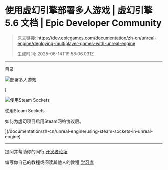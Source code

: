 # 使用虚幻引擎部署多人游戏 | 虚幻引擎 5.6 文档 | Epic Developer Community

> 原文链接: https://dev.epicgames.com/documentation/zh-cn/unreal-engine/deploying-multiplayer-games-with-unreal-engine
> 
> 生成时间: 2025-06-14T19:58:06.031Z

---

目录

![部署多人游戏](https://dev.epicgames.com/community/api/documentation/image/a71e021f-f309-4e4b-84ef-88f3cae6efb1?resizing_type=fill&width=1920&height=335)

[

![使用Steam Sockets](https://d1iv7db44yhgxn.cloudfront.net/documentation/images/56e492a2-808e-473e-b9a3-a7868de7f15e/placeholder_topic.png)

使用Steam Sockets

如何为虚幻项目启用Steam网络协议层。





](/documentation/zh-cn/unreal-engine/using-steam-sockets-in-unreal-engine)

* * *

提问并帮助你的同行 [开发者论坛](https://forums.unrealengine.com/categories?tag=unreal-engine)

编写你自己的教程或阅读其他人的教程 [学习库](https://dev.epicgames.com/community/unreal-engine/learning)